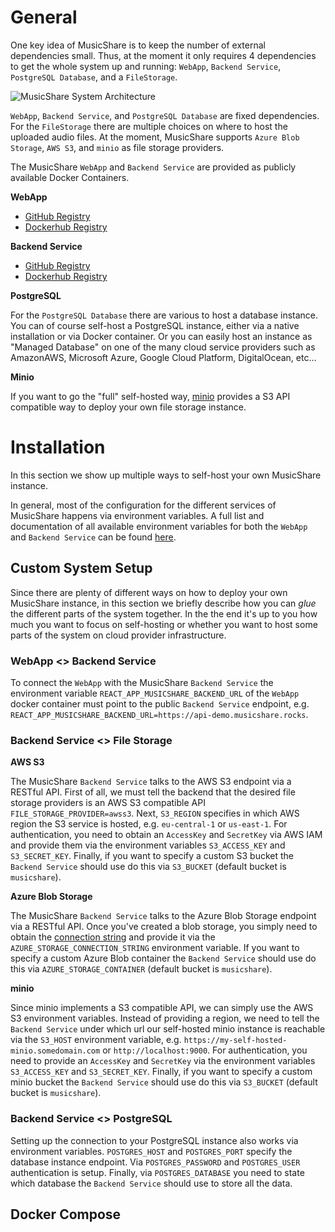 # General

One key idea of MusicShare is to keep the number of external dependencies small. Thus, at the moment it only requires 4 dependencies to get the whole system up and running: `WebApp`, `Backend Service`, `PostgreSQL Database`, and a `FileStorage`.

![MusicShare System Architecture](https://musicshare-public.s3.eu-central-1.amazonaws.com/system_arch.jpg)

`WebApp`, `Backend Service`, and `PostgreSQL Database` are fixed dependencies. For the `FileStorage` there are multiple choices on where to host the uploaded audio files. At the moment, MusicShare supports `Azure Blob Storage`, `AWS S3`, and `minio` as file storage providers.

The MusicShare `WebApp` and `Backend Service` are provided as publicly available Docker Containers.

**WebApp**

-   [GitHub Registry](https://github.com/yss14/musicshare/packages/69346)
-   [Dockerhub Registry](https://hub.docker.com/r/musicshare/frontend)

**Backend Service**

-   [GitHub Registry](https://github.com/yss14/musicshare/packages/69254)
-   [Dockerhub Registry](https://hub.docker.com/r/musicshare/backend)

**PostgreSQL**

For the `PostgreSQL Database` there are various to host a database instance. You can of course self-host a PostgreSQL instance, either via a native installation or via Docker container. Or you can easily host an instance as "Managed Database" on one of the many cloud service providers such as AmazonAWS, Microsoft Azure, Google Cloud Platform, DigitalOcean, etc...

**Minio**

If you want to go the "full" self-hosted way, [minio](https://min.io/) provides a S3 API compatible way to deploy your own file storage instance.

# Installation

In this section we show up multiple ways to self-host your own MusicShare instance.

In general, most of the configuration for the different services of MusicShare happens via environment variables. A full list and documentation of all available environment variables for both the `WebApp` and `Backend Service` can be found [here](./Contributing#backend-development).

## Custom System Setup

Since there are plenty of different ways on how to deploy your own MusicShare instance, in this section we briefly describe how you can _glue_ the different parts of the system together. In the the end it's up to you how much you want to focus on self-hosting or whether you want to host some parts of the system on cloud provider infrastructure.

### WebApp <> Backend Service

To connect the `WebApp` with the MusicShare `Backend Service` the environment variable `REACT_APP_MUSICSHARE_BACKEND_URL` of the `WebApp` docker container must point to the public `Backend Service` endpoint, e.g. `REACT_APP_MUSICSHARE_BACKEND_URL=https://api-demo.musicshare.rocks`.

### Backend Service <> File Storage

**AWS S3**

The MusicShare `Backend Service` talks to the AWS S3 endpoint via a RESTful API. First of all, we must tell the backend that the desired file storage providers is an AWS S3 compatible API `FILE_STORAGE_PROVIDER=awss3`. Next, `S3_REGION` specifies in which AWS region the S3 service is hosted, e.g. `eu-central-1` or `us-east-1`. For authentication, you need to obtain an `AccessKey` and `SecretKey` via AWS IAM and provide them via the environment variables `S3_ACCESS_KEY` and `S3_SECRET_KEY`. Finally, if you want to specify a custom S3 bucket the `Backend Service` should use do this via `S3_BUCKET` (default bucket is `musicshare`).

**Azure Blob Storage**

The MusicShare `Backend Service` talks to the Azure Blob Storage endpoint via a RESTful API. Once you've created a blob storage, you simply need to obtain the [connection string](https://docs.microsoft.com/en-us/azure/storage/common/storage-configure-connection-string) and provide it via the `AZURE_STORAGE_CONNECTION_STRING` environment variable. If you want to specify a custom Azure Blob container the `Backend Service` should use do this via `AZURE_STORAGE_CONTAINER` (default bucket is `musicshare`).

**minio**

Since minio implements a S3 compatible API, we can simply use the AWS S3 environment variables. Instead of providing a region, we need to tell the `Backend Service` under which url our self-hosted minio instance is reachable via the `S3_HOST` environment variable, e.g. `https://my-self-hosted-minio.somedomain.com` or `http://localhost:9000`. For authentication, you need to provide an `AccessKey` and `SecretKey` via the environment variables `S3_ACCESS_KEY` and `S3_SECRET_KEY`. Finally, if you want to specify a custom minio bucket the `Backend Service` should use do this via `S3_BUCKET` (default bucket is `musicshare`).

### Backend Service <> PostgreSQL

Setting up the connection to your PostgreSQL instance also works via environment variables. `POSTGRES_HOST` and `POSTGRES_PORT` specify the database instance endpoint. Via `POSTGRES_PASSWORD` and `POSTGRES_USER` authentication is setup. Finally, via `POSTGRES_DATABASE` you need to state which database the `Backend Service` should use to store all the data.

## Docker Compose

